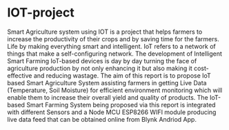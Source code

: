 # IOT-project

Smart Agriculture system using IOT is a project that helps farmers to increase the productivity of their crops and by saving time for the farmers. Life by making everything smart and intelligent. IoT refers to a network of things that make a self-configuring network. The development of Intelligent Smart Farming IoT-based devices is day by day turning the face of agriculture production by not only enhancing it but also making it cost-effective and reducing wastage. The aim  of this report is to propose  IoT based Smart Agriculture System assisting farmers in getting Live Data (Temperature, Soil Moisture) for efficient environment monitoring which will enable them to increase their overall yield and quality of products. The IoT-based Smart Farming System being proposed via this report is integrated with different Sensors and a Node MCU ESP8266 WIFI module producing live data feed that can be obtained online from Blynk Andriod App.
